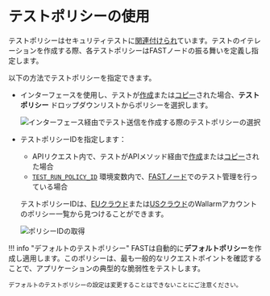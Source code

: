 [img-set-policy-in-gui]:    ../../../images/fast/operations/common/test-policy/overview/tr-gui-set-policy.png
[img-get-policy-id]:        ../../../images/fast/operations/common/test-policy/overview/get-policy-id.png

[doc-pol-tr-relations]:     ../internals.md#fast-test-policy
[doc-tr-creation-gui]:      ../create-testrun.md#creating-a-test-run-via-web-interface
[doc-tr-creation-api]:      ../create-testrun.md#creating-a-test-run-via-api
[doc-tr-copying-gui]:       ../copy-testrun.md#copying-a-test-run-via-web-interface
[doc-tr-copying-api]:       ../copy-testrun.md#copying-a-test-run-via-an-api

[doc-ci-mode]:              ../../poc/integration-overview-ci-mode.md
[doc-tr-pid-envvar]:        ../../poc/ci-mode-testing.md#environment-variables-in-testing-mode

[link-pol-list-eu]:         https://my.wallarm.com/testing/policies/     
[link-pol-list-us]:         https://us1.my.wallarm.com/testing/policies/


# テストポリシーの使用

テストポリシーはセキュリティテストに[関連付けられ][doc-pol-tr-relations]ています。テストのイテレーションを作成する際、各テストポリシーはFASTノードの振る舞いを定義し指定します。

以下の方法でテストポリシーを指定できます。

* インターフェースを使用し、テストが[作成][doc-tr-creation-gui]または[コピー][doc-tr-copying-gui]された場合、**テストポリシー** ドロップダウンリストからポリシーを選択します。

    ![インターフェース経由でテスト送信を作成する際のテストポリシーの選択][img-set-policy-in-gui]

* テストポリシーIDを指定します：
    * APIリクエスト内で、テストがAPIメソッド経由で[作成][doc-tr-creation-api]または[コピー][doc-tr-copying-api]された場合
    * [`TEST_RUN_POLICY_ID`][doc-tr-pid-envvar] 環境変数内で、[FASTノード][doc-ci-mode]でのテスト管理を行っている場合

    テストポリシーIDは、[EUクラウド][link-pol-list-eu]または[USクラウド][link-pol-list-us]のWallarmアカウントのポリシー一覧から見つけることができます。

    ![ポリシーIDの取得][img-get-policy-id]

!!! info "デフォルトのテストポリシー"
    FASTは自動的に**デフォルトポリシー**を作成し適用します。このポリシーは、最も一般的なリクエストポイントを確認することで、アプリケーションの典型的な脆弱性をテストします。

    デフォルトのテストポリシーの設定は変更することはできないことにご注意ください。